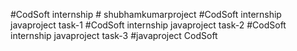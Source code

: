  #CodSoft internship  # shubhamkumarproject
#CodSoft internship javaproject task-1
#CodSoft internship javaproject task-2 
#CodSoft internship javaproject task-3 
#javaproject
CodSoft


